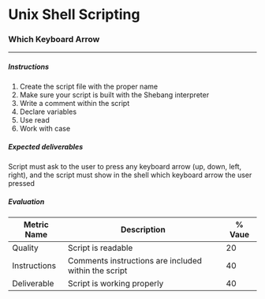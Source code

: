 # Unix Shell Scripting
### Which Keyboard Arrow
------------
##### Instructions
1.  Create the script file with the proper name
2.  Make sure your script is built with the Shebang interpreter
3.  Write a comment within the script
4.  Declare variables
5.  Use read
6.  Work with case
##### Expected deliverables
Script must ask to the user to press any keyboard arrow (up, down, left, right), and the script must show in the shell which keyboard arrow the user pressed
##### Evaluation
| Metric Name  | Description  | % Vaue  |
| ------------ | ------------ | ------------ |
|  Quality | Script is readable  |  20 |
|  Instructions | Comments instructions are included within the script  |  40 |
| Deliverable  | Script is working properly  |  40 |

